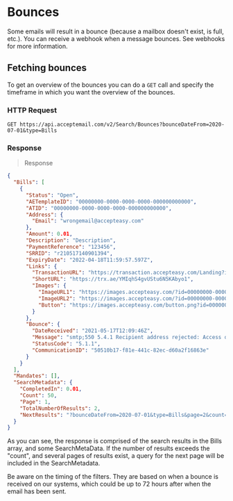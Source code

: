 # Bounces 
Some emails will result in a bounce (because a mailbox doesn't exist, is full, etc.).
You can receive a webhook when a message bounces. See webhooks for more information.

## Fetching bounces
To get an overview of the bounces you can do a `GET` call and specify the timeframe in which you want the overview of the bounces.


### HTTP Request
`GET https://api.acceptemail.com/v2/Search/Bounces?bounceDateFrom=2020-07-01&type=Bills`

### Response

> Response 

```json
{
  "Bills": [
    {
      "Status": "Open",
      "AETemplateID": "00000000-0000-0000-0000-000000000000",
      "ATID": "00000000-0000-0000-0000-000000000000",
      "Address": {
        "Email": "wrongemail@accepteasy.com"
      },
      "Amount": 0.01,
      "Description": "Description",
      "PaymentReference": "123456",
      "SRRID": "r210517140901394",
      "ExpiryDate": "2022-04-18T11:59:57.597Z",
      "Links": {
        "TransactionURL": "https://transaction.accepteasy.com/Landing?id=00000000-0000-0000-0000-000000000000&detail=true",
        "ShortURL": "https://trx.ae/YMIqhS4gvUStu6N5KAbyo1",
        "Images": {
          "ImageURL1": "https://images.accepteasy.com/?id=00000000-0000-0000-0000-000000000000&Culture=nl-NL&part=1",
          "ImageURL2": "https://images.accepteasy.com/?id=00000000-0000-0000-0000-000000000000&Culture=nl-NL&part=2",
          "Button": "https://images.accepteasy.com/button.png?id=00000000-0000-0000-0000-000000000000&Culture=nl-NL"
        }
      },
      "Bounce": {
        "DateReceived": "2021-05-17T12:09:46Z",
        "Message": "smtp;550 5.4.1 Recipient address rejected: Access denied. AS(201806281) [AM5EUR03FT035.eop-EUR03.prod.protection.outlook.com]",
        "StatusCode": "5.1.1",
        "CommunicationID": "50510b17-f81e-441c-82ec-d60a2f16863e"
      }
    }
  ],
  "Mandates": [],
  "SearchMetadata": {
    "CompletedIn": 0.01,
    "Count": 50,
    "Page": 1,
    "TotalNumberOfResults": 2,
    "NextResults": "?bounceDateFrom=2020-07-01&type=Bills&page=2&count=1"
  }
}
```

As you can see, the response is comprised of the search results in the Bills array, and some SearchMetaData. If the number of results exceeds the "count", and several pages of results exist, a query for the next page will be included in the SearchMetadata.

<aside class="notice">
Be aware on the timing of the filters. They are based on when a bounce is received on our systems, which could be up to 72 hours after when the email has been sent.
</aside>
